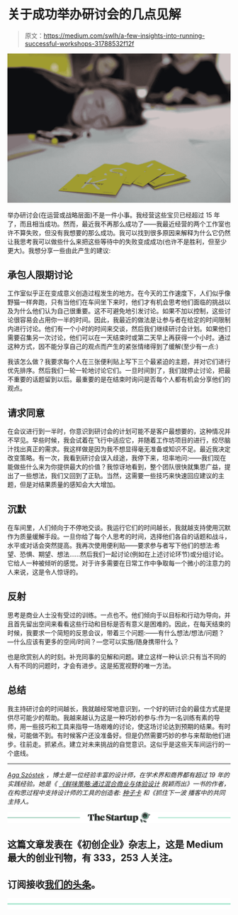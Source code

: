 # 关于成功举办研讨会的几点见解

> 原文：<https://medium.com/swlh/a-few-insights-into-running-successful-workshops-31788532f12f>

![](img/b146b9057781cf35a126cafaa6e47219.png)

举办研讨会(在运营或战略层面)不是一件小事。我经营这些宝贝已经超过 15 年了，而且相当成功。然而，最近我不再那么成功了——我最近经营的两个工作室也许不算失败，但没有我想要的那么成功。我可以找到很多原因来解释为什么它仍然让我思考我可以做些什么来把这些等待中的失败变成成功(也许不是胜利，但至少更大)。我想分享一些由此产生的建议:

## **承包人限期讨论**

工作室似乎正在变成意义创造过程发生的地方。在今天的工作速度下，人们似乎像野猫一样奔跑，只有当他们在车间坐下来时，他们才有机会思考他们面临的挑战以及为什么他们认为自己很重要。这不可避免地引发讨论。如果不加以控制，这些讨论很容易会占用你一半的时间。因此，我最近的做法是让参与者在给定的时间限制内进行讨论。他们有一个小时的时间来交谈，然后我们继续研讨会计划。如果他们需要召集另一次讨论，他们可以在一天结束时或第二天早上再获得一个小时。通过这种方式，因不能分享自己的观点而产生的紧张情绪得到了缓解(至少有一点:)

我该怎么做？我要求每个人在三张便利贴上写下三个最紧迫的主题，并对它们进行优先排序。然后我们一轮一轮地讨论它们。一旦时间到了，我们就停止讨论，把最不重要的话题留到以后。最重要的是在结束时询问是否每个人都有机会分享他们的观点。

## 请求同意

在会议进行到一半时，你意识到研讨会的计划可能不是客户最想要的，这种情况并不罕见。早些时候，我会试着在飞行中适应它，并随着工作坊项目的进行，绞尽脑汁找出真正的需求。我这样做是因为我不想显得毫无准备或知识不足。最近我决定改变策略。有一次，我看到研讨会误入歧途，我停下来，坦率地问:——我们现在能做些什么来为你提供最大的价值？我惊讶地看到，整个团队很快就集思广益，提出了一些想法，我们又回到了正轨。当然，这需要一些技巧来快速回应建议的主题，但是对结果质量的感知会大大增加。

## 沉默

在车间里，人们倾向于不停地交谈。我运行它们的时间越长，我就越支持使用沉默作为质量缓解手段。一旦你给了每个人思考的时间，选择他们各自的话题和战斗，水平或对话会突然提高。我再次使用便利贴——要求参与者写下他们的想法:希望、恐惧、期望、想法……然后我们一起讨论(例如在上述讨论环节)或分组讨论。它给人一种被倾听的感觉。对于许多需要在日常工作中争取每一个微小的注意力的人来说，这是令人惊讶的。

## 反射

思考是商业人士没有受过的训练。一点也不。他们倾向于以目标和行动为导向，并且首先留出空间来看看这些行动和目标是否有意义是困难的。因此，在每天结束的时候，我要求一个简短的反思会议，带着三个问题:——有什么想法/想法/问题？—什么应该有更多的空间/时间？—您可以实施/随身携带什么？

也是欣赏别人的时刻。补充同事的见解和问题。建立这样一种认识:只有当不同的人有不同的问题时，才会有进步。这是拓宽视野的唯一方法。

## 总结

我主持研讨会的时间越长，我就越经常地意识到，一个好的研讨会的最佳方式是提供尽可能少的帮助。我越来越认为这是一种巧妙的参与:作为一名训练有素的导师，用一些技巧和工具来指导一场艰难的讨论，使这场讨论达到预期的结果。有时候，可能做不到。有时候客户还没准备好。但是仍然需要巧妙的参与来帮助他们进步。往前走。抓紧点。建立对未来挑战的自觉意识。这似乎是这些天车间运行的一个底线。

_______________________________________________

[*Aga Szóstek*](https://www.linkedin.com/in/agnieszka-sz%C3%B3stek-5aa2321/?originalSubdomain=pl) *，博士是一位经验丰富的设计师，在学术界和商界都有超过 19 年的实践经验。她是《* [*《鲜味策略:通过混合商业与体验设计*](https://www.bispublishers.com/the-umami-strategy.html) *脱颖而出》一书的作者，在构思过程中支持设计师的工具的创造者:* [*种子卡*](http://www.seed-cards.com/) *和《抓住下一波* *播客中的共同主持人。*

[![](img/308a8d84fb9b2fab43d66c117fcc4bb4.png)](https://medium.com/swlh)

## 这篇文章发表在《初创企业》杂志上，这是 Medium 最大的创业刊物，有 333，253 人关注。

## 订阅接收[我们的头条](http://growthsupply.com/the-startup-newsletter/)。

[![](img/b0164736ea17a63403e660de5dedf91a.png)](https://medium.com/swlh)